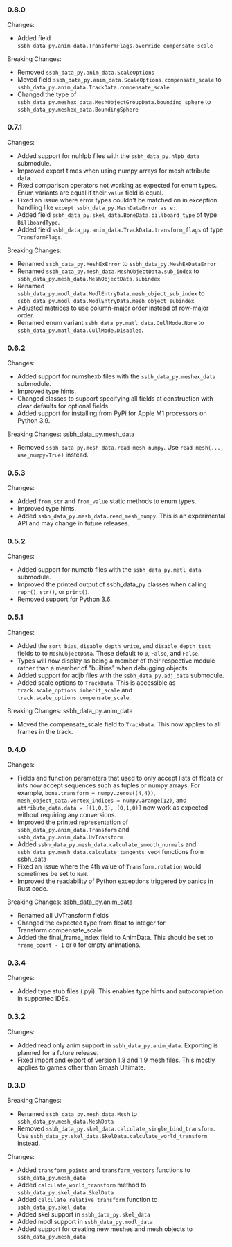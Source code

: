 ### 0.8.0
Changes:
- Added field `ssbh_data_py.anim_data.TransformFlags.override_compensate_scale`

Breaking Changes:
- Removed `ssbh_data_py.anim_data.ScaleOptions`
- Moved field `ssbh_data_py.anim_data.ScaleOptions.compensate_scale` to `ssbh_data_py.anim_data.TrackData.compensate_scale`
- Changed the type of `ssbh_data_py.meshex_data.MeshObjectGroupData.bounding_sphere` to `ssbh_data_py.meshex_data.BoundingSphere`

### 0.7.1
Changes:
- Added support for nuhlpb files with the `ssbh_data_py.hlpb_data` submodule.
- Improved export times when using numpy arrays for mesh attribute data.
- Fixed comparison operators not working as expected for enum types. Enum variants are equal if their `value` field is equal.
- Fixed an issue where error types couldn't be matched on in exception handling like `except ssbh_data_py.MeshDataError as e:`.
- Added field `ssbh_data_py.skel_data.BoneData.billboard_type` of type `BillboardType`.
- Added field `ssbh_data_py.anim_data.TrackData.transform_flags` of type `TransformFlags`.

Breaking Changes:
- Renamed `ssbh_data_py.MeshExError` to `ssbh_data_py.MeshExDataError`
- Renamed `ssbh_data_py.mesh_data.MeshObjectData.sub_index` to `ssbh_data_py.mesh_data.MeshObjectData.subindex`
- Renamed `ssbh_data_py.modl_data.ModlEntryData.mesh_object_sub_index` to `ssbh_data_py.modl_data.ModlEntryData.mesh_object_subindex`
- Adjusted matrices to use column-major order instead of row-major order.
- Renamed enum variant `ssbh_data_py.matl_data.CullMode.None` to `ssbh_data_py.matl_data.CullMode.Disabled`.

### 0.6.2
Changes:
- Added support for numshexb files with the `ssbh_data_py.meshex_data` submodule.
- Improved type hints.
- Changed classes to support specifying all fields at construction with clear defaults for optional fields.
- Added support for installing from PyPi for Apple M1 processors on Python 3.9.

Breaking Changes:
ssbh_data_py.mesh_data
- Removed `ssbh_data_py.mesh_data.read_mesh_numpy`. Use `read_mesh(..., use_numpy=True)` instead.

### 0.5.3
Changes:
- Added `from_str` and `from_value` static methods to enum types.
- Improved type hints.
- Added `ssbh_data_py.mesh_data.read_mesh_numpy`. This is an experimental API and may change in future releases. 

### 0.5.2
Changes:
- Added support for numatb files with the `ssbh_data_py.matl_data` submodule.
- Improved the printed output of ssbh_data_py classes when calling `repr()`, `str()`, or `print()`.
- Removed support for Python 3.6.

### 0.5.1
Changes:
- Added the `sort_bias`, `disable_depth_write`, and `disable_depth_test` fields to to `MeshObjectData`. These default to `0`, `False`, and `False`.
- Types will now display as being a member of their respective module rather than a member of "builtins" when debugging objects.
- Added support for adjb files with the `ssbh_data_py.adj_data` submodule.
- Added scale options to `TrackData`. This is accessible as `track.scale_options.inherit_scale` and 
`track.scale_options.compensate_scale`. 

Breaking Changes:
ssbh_data_py.anim_data
- Moved the compensate_scale field to `TrackData`. This now applies to all frames in the track.

### 0.4.0
Changes:
- Fields and function parameters that used to only accept lists of floats or ints now accept sequences such as tuples or numpy arrays. For example, `bone.transform = numpy.zeros((4,4))`, `mesh_object_data.vertex_indices = numpy.arange(12)`, and `attribute_data.data = [(1,0,0), (0,1,0)]` now work as expected without requiring any conversions.
- Improved the printed representation of `ssbh_data_py.anim_data.Transform` and `ssbh_data_py.anim_data.UvTransform`
- Added `ssbh_data_py.mesh_data.calculate_smooth_normals` and `ssbh_data_py.mesh_data.calculate_tangents_vec4` functions from ssbh_data
- Fixed an issue where the 4th value of `Transform.rotation` would sometimes be set to `NaN`.
- Improved the readability of Python exceptions triggered by panics in Rust code. 

Breaking Changes:
ssbh_data_py.anim_data
- Renamed all UvTransform fields
- Changed the expected type from float to integer for Transform.compensate_scale
- Added the final_frame_index field to AnimData. This should be set to `frame_count - 1` or `0` for empty animations.

### 0.3.4
Changes:
- Added type stub files (.pyi). This enables type hints and autocompletion in supported IDEs.

### 0.3.2
Changes:
- Added read only anim support in `ssbh_data_py.anim_data`. Exporting is planned for a future release.  
- Fixed import and export of version 1.8 and 1.9 mesh files. This mostly applies to games other than Smash Ultimate.  

### 0.3.0
Breaking Changes:
- Renamed `ssbh_data_py.mesh_data.Mesh` to `ssbh_data_py.mesh_data.MeshData` 
- Removed `ssbh_data_py.skel_data.calculate_single_bind_transform`.  
Use `ssbh_data_py.skel_data.SkelData.calculate_world_transform` instead.

Changes:
- Added `transform_points` and `transform_vectors` functions to `ssbh_data_py.mesh_data`
- Added `calculate_world_transform` method to `ssbh_data_py.skel_data.SkelData`
- Added `calculate_relative_transform` function to `ssbh_data_py.skel_data`
- Added skel support in `ssbh_data_py.skel_data`
- Added modl support in `ssbh_data_py.modl_data`
- Added support for creating new meshes and mesh objects to `ssbh_data_py.mesh_data`